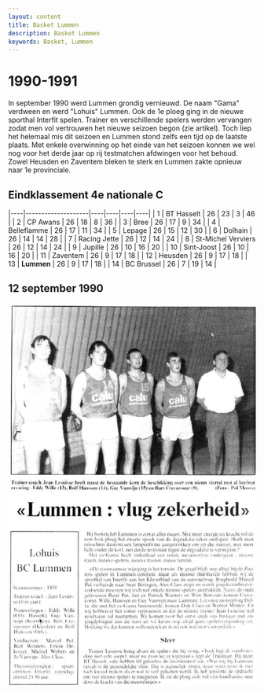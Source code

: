 ```yaml
---
layout: content
title: Basket Lummen
description: Basket Lummen
keywords: Basket, Lummen
---
```


# 1990-1991

In september 1990 werd Lummen grondig vernieuwd. De naam "Gama" verdween en werd "Lohuis" Lummen. Ook de 1e ploeg ging in de nieuwe sporthal Interfit spelen. Trainer en verschillende spelers werden vervangen zodat men vol vertrouwen het nieuwe seizoen begon (zie artikel).
Toch liep het helemaal mis dit seizoen en Lummen stond zelfs een tijd op de laatste plaats. Met enkele overwinning op het einde van het seizoen konnen we wel nog voor het derde jaar op rij testmatchen afdwingen voor het behoud. Zowel Heusden en Zaventem bleken te sterk en Lummen zakte opnieuw naar 1e provinciale.

## Eindklassement 4e nationale C

|----|--------------------|----|----|----|----|
| 1  | BT Hasselt         | 26 | 23 | 3  | 46 |
| 2  | CP Awans           | 26 | 18 | 8  | 36 |
| 3  | Bree               | 26 | 17 | 9  | 34 |
| 4  | Belleflamme        | 26 | 17 | 11 | 34 |
| 5  | Lepage             | 26 | 15 | 12 | 30 |
| 6  | Dolhain            | 26 | 14 | 14 | 28 |
| 7  | Racing Jette       | 26 | 12 | 14 | 24 |
| 8  | St-Michel Verviers | 26 | 12 | 14 | 24 |
| 9  | Jupille            | 26 | 10 | 16 | 20 |
| 10 | Sint-Joost         | 26 | 10 | 16 | 20 |
| 11 | Zaventem           | 26 | 9  | 17 | 18 |
| 12 | Heusden            | 26 | 9  | 17 | 18 |
| 13 | **Lummen**         | 26 | 9  | 17 | 18 |
| 14 | BC Brussel         | 26 | 7  | 19 | 14 |

## 12 september 1990

![19900912](/club/geschiedenis/1990-1991/19900912.gif)